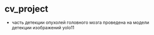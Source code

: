 # cv_project

* часть детекции опухолей головного мозга проведена на модели детекции изображений yolo11 